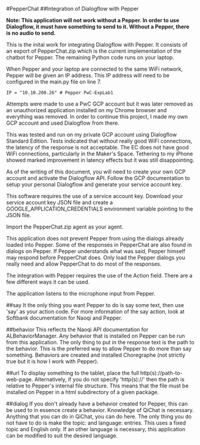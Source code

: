 #PepperChat
##Integration of Dialogflow with Pepper

**Note: This application will not work without a Pepper. In order to use
Dialogflow, it must have something to send to it. Without a Pepper, there is no
audio to send.**

This is the inital work for integrating Dialogflow with Pepper. It consists of
an export of PepperChat.zip which is the current implementation of the chatbot
for Pepper. The remaining Python code runs on your laptop.

When Pepper and your laptop are connected to the same WiFi network, Pepper will
be given an IP address. This IP address will need to be configured in the
main.py file on line 7.
```
IP = "10.10.200.26" # Pepper PwC-ExpLab1
```

Attempts were made to use a PwC GCP account but it was later removed as an
unauthorized application installed on my Chrome browser and everything was 
removed. In order to continue this project, I made my own GCP account and used
Dialogflow from there.

This was tested and run on my private GCP account using Dialogflow Standard
Edition. Tests indicated that without really good WiFi connections, the latency
of the response is not acceptable. The EC does not have good
WiFi connections, particularly in the Maker's Space. Tethering to my iPhone
showed marked improvement in latency effects but it was still disappointing.

As of the writing of this document, you will need to create your own GCP account
and activate the Dialogflow API. Follow the GCP documentation to setup your
personal Dialogflow and generate your service account key.

This software requires the use of a service account key. Download your service
account key JSON file and create a GOOGLE_APPLICATION_CREDENTIALS environment
variable pointing to the JSON file.

Import the PepperChat.zip agent as your agent.

This application does not prevent Pepper from using the dialogs already loaded
into Pepper. Some of the responses in PepperChat are also found in dialogs on
Pepper. If Pepper understands what was said, Pepper himself may respond before
PepperChat does. Only load the Pepper dialogs you really need and allow
PepperChat to do most of the responses.

The integration with Pepper requires the use of the Action field. There are a
few different ways it can be used.

The application listens to the microphone input from Pepper.

##say
It the only thing you want Pepper to do is say some text, then use 'say' as your
action code. For more information of the say action, look at Softbank
documentation for Naoqi and Pepper.

##behavior
This reflects the Naoqi API documentation for ALBehaviorManager. Any behavior
that is installed on Pepper can be run from this application. The only thing
to put in the response text is the path to the behavior. This is the preferred
way to allow Pepper to do more than say something. Behaviors are created and
installed Choregraphe (not strictly true but it is how I work with Pepper).

##url
To display something to the tablet, place the full http(s)://path-to-web-page.
Alternatively, if you do not specify 'http(s)://' then the path is relative to
Pepper's internal file structure. This means that the file must be installed on
Pepper in a html subdirectory of a given package.

##dialog
If you don't already have a behavior created for Pepper, this can be used to in
essence create a behavior. Knowledge of QiChat is necessary. Anything that you
can do in QiChat, you can do here. The only thing you do not have to do is make
the topic: and language: entries. This uses a fixed topic and English only. If
an other language is necessary, this application can be modified to suit the 
desired language.
